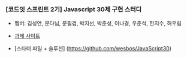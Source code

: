 ### [코드잇 스프린트 2기] Javascript 30제 구현 스터디

- 멤버: 김성연, 문다님, 문필겸, 박지선, 박준성, 이나경, 우준석, 한지수, 허우림

- [과제 사이트](https://javascript30.com/)
- [스타터 파일 + 솔루션] (https://github.com/wesbos/JavaScript30)
